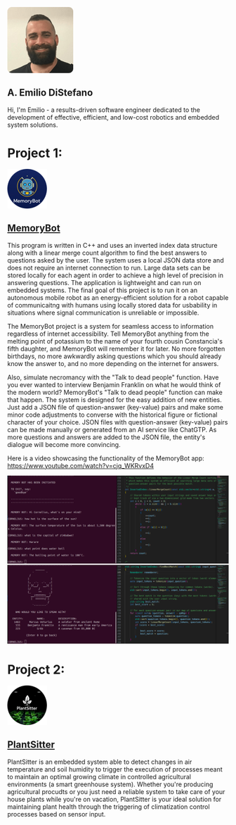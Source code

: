 ![host-and-port](images/emilio-picture.png)

## A. Emilio DiStefano

Hi, I'm Emilio - a results-driven software engineer dedicated to the development of effective, efficient, and low-cost robotics and embedded system solutions.

# Project 1: 
![host-and-port](images/MemoryBot-logo.png)
## [MemoryBot](https://github.com/AEmilioDiStefano/MemoryBot)

This program is written in C++ and uses an inverted index data structure along with a linear merge count algorithm to find the best answers to questions asked by the user.  The system uses a local JSON data store and does not require an internet connection to run.  Large data sets can be stored locally for each agent in order to achieve a high level of precision in answering questions.  The application is lightweight and can run on embedded systems.  The final goal of this project is to run it on an autonomous mobile robot as an energy-efficient solution for a robot capable of communicaitng with humans using locally stored data for usbability in situations where signal communication is unreliable or impossible. 

The MemoryBot project is a system for seamless access to information regardless of internet accessibility.  Tell MemoryBot anything from the melting point of potassium to the name of your fourth cousin Constancia's fifth daughter, and MemoryBot will remember it for later.  No more forgotten birthdays, no more awkwardly asking questions which you should already know the answer to, and no more depending on the internet for answers. 

Also, simulate necromancy with the "Talk to dead people" function.  Have you ever wanted to interview Benjamin Franklin on what he would think of the modern world?  MemoryBot's "Talk to dead people" function can make that happen.  The system is designed for the easy addition of new entities.  Just add a JSON file of question-answer (key-value) pairs and make some minor code adjustments to converse with the historical figure or fictional character of your choice.  JSON files with question-answer (key-value) pairs can be made manually or generated from an AI service like ChatGTP.  As more questions and answers are added to the JSON file, the entity's dialogue will become more convincing.

Here is a video showcasing the functionality of the MemoryBot app:
https://www.youtube.com/watch?v=cjq_WKRvxD4

![host-and-port](images/MemoryBot-screenshot-1.png)
![host-and-port](images/MemoryBot-screenshot-2.png)



# Project 2: 
![host-and-port](images/PlantSitter-logo.png)
## [PlantSitter](https://github.com/AEmilioDiStefano/PlantSitter)

PlantSitter is an embedded system able to detect changes in air temperature and soil humidity to trigger the execution of processes meant to maintain an optimal growing climate in controlled agricultural environments (a smart greenhouse system).  Whether you're producing agricultural procudts or you just need a reliable system to take care of your house plants while you're on vacation, PlantSitter is your ideal solution for maintaining plant health through the triggering of climatization control processes based on sensor input.
